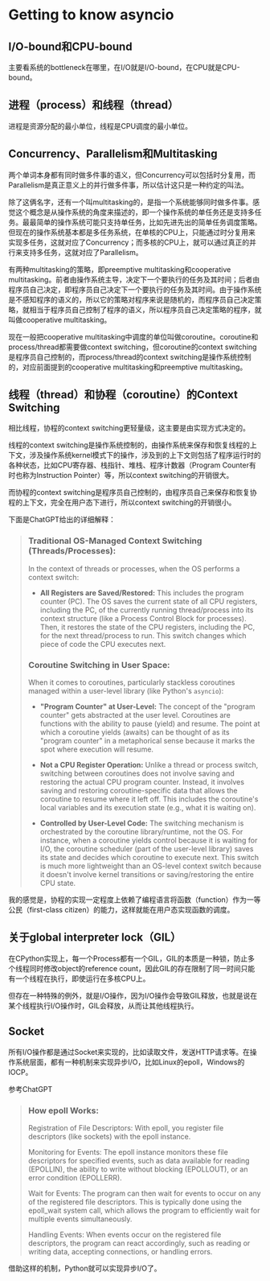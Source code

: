 
# Getting to know asyncio

## I/O-bound和CPU-bound

主要看系统的bottleneck在哪里，在I/O就是I/O-bound，在CPU就是CPU-bound。

## 进程（process）和线程（thread）
进程是资源分配的最小单位，线程是CPU调度的最小单位。

## Concurrency、Parallelism和Multitasking

两个单词本身都有同时做多件事的语义，但Concurrency可以包括时分复用，而Parallelism是真正意义上的并行做多件事，所以估计这只是一种约定的叫法。

除了这俩名字，还有一个叫multitasking的，是指一个系统能够同时做多件事。感觉这个概念是从操作系统的角度来描述的，即一个操作系统的单任务还是支持多任务。最最简单的操作系统可能只支持单任务，比如先进先出的简单任务调度策略。但现在的操作系统基本都是多任务系统，在单核的CPU上，只能通过时分复用来实现多任务，这就对应了Concurrency；而多核的CPU上，就可以通过真正的并行来支持多任务，这就对应了Parallelism。

有两种multitasking的策略，即preemptive multitasking和cooperative multitasking。前者由操作系统主导，决定下一个要执行的任务及其时间；后者由程序员自己决定，即程序员自己决定下一个要执行的任务及其时间。由于操作系统是不感知程序的语义的，所以它的策略对程序来说是随机的，而程序员自己决定策略，就相当于程序员自己控制了程序的语义，所以程序员自己决定策略的程序，就叫做cooperative multitasking。

现在一般把cooperative multitasking中调度的单位叫做coroutine。coroutine和process/thread都需要做context switching，但coroutine的context switching是程序员自己控制的，而process/thread的context switching是操作系统控制的，对应前面提到的cooperative multitasking和preemptive multitasking。

## 线程（thread）和协程（coroutine）的Context Switching

相比线程，协程的context switching更轻量级，这主要是由实现方式决定的。

线程的context switching是操作系统控制的，由操作系统来保存和恢复线程的上下文，涉及操作系统kernel模式下的操作，涉及到的上下文则包括了程序运行时的各种状态，比如CPU寄存器、栈指针、堆栈、程序计数器（Program Counter有时也称为Instruction Pointer）等，所以context switching的开销很大。

而协程的context switching是程序员自己控制的，由程序员自己来保存和恢复协程的上下文，完全在用户态下进行，所以context switching的开销很小。

下面是ChatGPT给出的详细解释：

> ### Traditional OS-Managed Context Switching (Threads/Processes):
> In the context of threads or processes, when the OS performs a context switch:
> 
> * **All Registers are Saved/Restored:** This includes the program counter (PC). The OS saves the current state of all CPU registers, including the PC, of the currently running thread/process into its context structure (like a Process Control Block for processes). Then, it restores the state of the CPU registers, including the PC, for the next thread/process to run. This switch changes which piece of code the CPU executes next.
> 
> ### Coroutine Switching in User Space:
> 
> When it comes to coroutines, particularly stackless coroutines managed within a user-level library (like Python's `asyncio`):
> 
> * **"Program Counter" at User-Level:** The concept of the "program counter" gets abstracted at the user level. Coroutines are functions with the ability to pause (yield) and resume. The point at which a coroutine yields (awaits) can be thought of as its "program counter" in a metaphorical sense because it marks the spot where execution will resume.
> 
> * **Not a CPU Register Operation:** Unlike a thread or process switch, switching between coroutines does not involve saving and restoring the actual CPU program counter. Instead, it involves saving and restoring coroutine-specific data that allows the coroutine to resume where it left off. This includes the coroutine's local variables and its execution state (e.g., what it is waiting on).
> 
> * **Controlled by User-Level Code:** The switching mechanism is orchestrated by the coroutine library/runtime, not the OS. For instance, when a coroutine yields control because it is waiting for I/O, the coroutine scheduler (part of the user-level library) saves its state and decides which coroutine to execute next. This switch is much more lightweight than an OS-level context switch because it doesn't involve kernel transitions or saving/restoring the entire CPU state.


我的感觉是，协程的实现一定程度上依赖了编程语言将函数（function）作为一等公民（first-class citizen）的能力，这样就能在用户态实现函数的调度。

## 关于global interpreter lock（GIL）

在CPython实现上，每一个Process都有一个GIL，GIL的本质是一种锁，防止多个线程同时修改object的reference count，因此GIL的存在限制了同一时间只能有一个线程在执行，即使运行在多核CPU上。

但存在一种特殊的例外，就是I/O操作，因为I/O操作会导致GIL释放，也就是说在某个线程执行I/O操作时，GIL会释放，从而让其他线程执行。

## Socket

所有I/O操作都是通过Socket来实现的，比如读取文件，发送HTTP请求等。在操作系统层面，都有一种机制来实现异步I/O，比如Linux的epoll，Windows的IOCP。

参考ChatGPT

> ### How epoll Works:
> Registration of File Descriptors: With epoll, you register file descriptors (like sockets) with the epoll instance.
> 
> Monitoring for Events: The epoll instance monitors these file descriptors for specified events, such as data available for reading (EPOLLIN), the ability to write without blocking (EPOLLOUT), or an error condition (EPOLLERR).
> 
> Wait for Events: The program can then wait for events to occur on any of the registered file descriptors. This is typically done using the epoll_wait system call, which allows the program to efficiently wait for multiple events simultaneously.
> 
> Handling Events: When events occur on the registered file descriptors, the program can react accordingly, such as reading or writing data, accepting connections, or handling errors.

借助这样的机制，Python就可以实现异步I/O了。